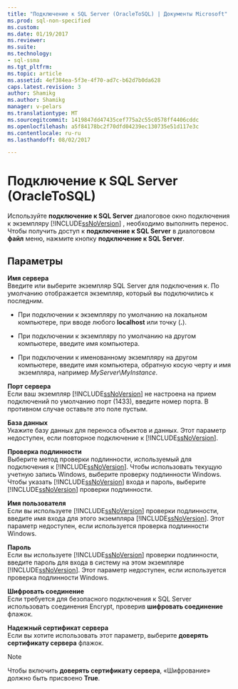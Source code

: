 ```yaml
---
title: "Подключение к SQL Server (OracleToSQL) | Документы Microsoft"
ms.prod: sql-non-specified
ms.custom: 
ms.date: 01/19/2017
ms.reviewer: 
ms.suite: 
ms.technology:
- sql-ssma
ms.tgt_pltfrm: 
ms.topic: article
ms.assetid: 4ef384ea-5f3e-4f70-ad7c-b62d7b0da628
caps.latest.revision: 3
author: Shamikg
ms.author: Shamikg
manager: v-pelars
ms.translationtype: MT
ms.sourcegitcommit: 1419847dd47435cef775a2c55c0578ff4406cddc
ms.openlocfilehash: a5f84178bc2f70dfd04239ec130735e51d117e3c
ms.contentlocale: ru-ru
ms.lasthandoff: 08/02/2017

---
```

# <a name="connect-to-sql-server--oracletosql"></a>Подключение к SQL Server (OracleToSQL)
Используйте **подключение к SQL Server** диалоговое окно подключения к экземпляру [!INCLUDE[ssNoVersion](../../includes/ssnoversion_md.md)] , необходимо выполнить перенос. Чтобы получить доступ к **подключение к SQL Server** в диалоговом **файл** меню, нажмите кнопку **подключение к SQL Server**.  
  
## <a name="options"></a>Параметры  
**Имя сервера**  
Введите или выберите экземпляр SQL Server для подключения к. По умолчанию отображается экземпляр, который вы подключились к последним.  
  
-   При подключении к экземпляру по умолчанию на локальном компьютере, при вводе любого **localhost** или точку (**.**).  
  
-   При подключении к экземпляру по умолчанию на другом компьютере, введите имя компьютера.  
  
-   При подключении к именованному экземпляру на другом компьютере, введите имя компьютера, обратную косую черту и имя экземпляра, например *MyServer*\\*MyInstance*.  
  
**Порт сервера**  
Если ваш экземпляр [!INCLUDE[ssNoVersion](../../includes/ssnoversion_md.md)] не настроена на прием подключений по умолчанию порт (1433), введите номер порта. В противном случае оставьте это поле пустым.  
  
**База данных**  
Укажите базу данных для переноса объектов и данных. Этот параметр недоступен, если повторное подключение к [!INCLUDE[ssNoVersion](../../includes/ssnoversion_md.md)].  
  
**Проверка подлинности**  
Выберите метод проверки подлинности, используемый для подключения к [!INCLUDE[ssNoVersion](../../includes/ssnoversion_md.md)]. Чтобы использовать текущую учетную запись Windows, выберите проверку подлинности Windows. Чтобы указать [!INCLUDE[ssNoVersion](../../includes/ssnoversion_md.md)] входа и пароль, выберите [!INCLUDE[ssNoVersion](../../includes/ssnoversion_md.md)] проверки подлинности.  
  
**Имя пользователя**  
Если вы используете [!INCLUDE[ssNoVersion](../../includes/ssnoversion_md.md)] проверки подлинности, введите имя входа для этого экземпляра [!INCLUDE[ssNoVersion](../../includes/ssnoversion_md.md)]. Этот параметр недоступен, если используется проверка подлинности Windows.  
  
**Пароль**  
Если вы используете [!INCLUDE[ssNoVersion](../../includes/ssnoversion_md.md)] проверки подлинности, введите пароль для входа в систему на этом экземпляре [!INCLUDE[ssNoVersion](../../includes/ssnoversion_md.md)]. Этот параметр недоступен, если используется проверка подлинности Windows.  
  
**Шифровать соединение**  
Если требуется для безопасного подключения к SQL Server использовать соединения Encrypt, проверив **шифровать соединение** флажок.  
  
**Надежный сертификат сервера**  
Если вы хотите использовать этот параметр, выберите **доверять сертификату сервера** флажок.  
  
> [!NOTE]  
> Чтобы включить **доверять сертификату сервера**, «Шифрование» должно быть присвоено **True**.  
  

